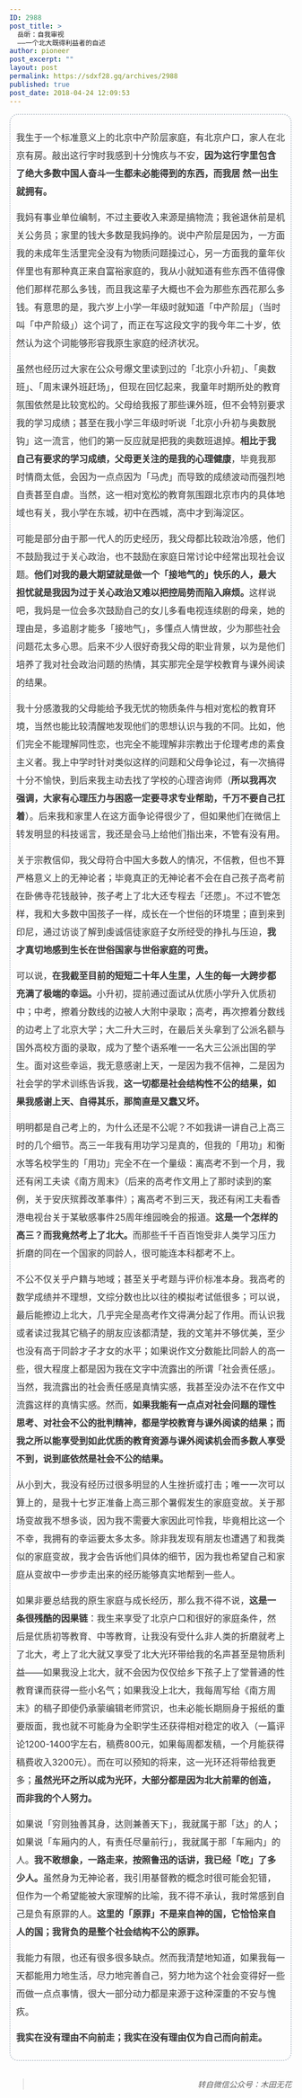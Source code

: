 ```yaml
---
ID: 2988
post_title: >
  岳昕：自我审视
  ——一个北大既得利益者的自述
author: pioneer
post_excerpt: ""
layout: post
permalink: https://sdxf28.gq/archives/2988
published: true
post_date: 2018-04-24 12:09:53
---
```

<div class="bpp-post-content"><section style="white-space: normal; box-sizing: border-box;"><section style="padding: 10px; display: inline-block; border-radius: 15px; box-sizing: border-box; border: 2px dotted #c0c8d1;"><section style="box-sizing: border-box;"><section style="box-sizing: border-box;"><section style="color: #333333; font-size: 14px; line-height: 2; box-sizing: border-box;">
<p style="box-sizing: border-box;"><span style="font-size: 16px;">我生于一个标准意义上的北京中产阶层家庭，有北京户口，家人在北京有房。敲出这行字时我感到十分愧疚与不安，<strong style="box-sizing: border-box;">因为这行字里包含了绝大多数中国人奋斗一生都未必能得到的东西，而我居 然一出生就拥有。</strong></span></p>
<p style="box-sizing: border-box;"><span style="font-size: 16px;">我妈有事业单位编制，不过主要收入来源是搞物流；我爸退休前是机关公务员；家里的钱大多数是我妈挣的。说中产阶层是因为，一方面我的未成年生活里完全没有为物质问题操过心，另一方面我的童年伙伴里也有那种真正来自富裕家庭的，我从小就知道有些东西不值得像他们那样花那么多钱，而且我这辈子大概也不会为那些东西花那么多钱。有意思的是，我六岁上小学一年级时就知道「中产阶层」（当时叫「中产阶级」）这个词了，而正在写这段文字的我今年二十岁，依然认为这个词能够形容我原生家庭的经济状况。</span></p>
<p style="box-sizing: border-box;"><span style="font-size: 16px;">虽然也经历过大家在公众号爆文里读到过的「北京小升初」、「奥数班」、「周末课外班赶场」，但现在回忆起来，我童年时期所处的教育氛围依然是比较宽松的。父母给我报了那些课外班，但不会特别要求我的学习成绩；甚至在我小学三年级时听说「北京小升初与奥数脱钩」这一流言，他们的第一反应就是把我的奥数班退掉。<strong style="box-sizing: border-box;">相比于我自己有要求的学习成绩，父母更关注的是我的心理健康</strong>，毕竟我那时情商太低，会因为一点点因为「马虎」而导致的成绩波动而强烈地自责甚至自虐。当然，这一相对宽松的教育氛围跟北京市内的具体地域也有关，我小学在东城，初中在西城，高中才到海淀区。</span></p>
<p style="box-sizing: border-box;"><span style="font-size: 16px;">可能是部分由于那一代人的历史经历，我父母都比较政治冷感，他们不鼓励我过于关心政治，也不鼓励在家庭日常讨论中经常出现社会议题。<strong style="box-sizing: border-box;">他们对我的最大期望就是做一个「接地气的」快乐的人，最大担忧就是我因为过于关心政治又难以把控局势而陷入麻烦。</strong>这样说吧，我妈是一位会多次鼓励自己的女儿多看电视连续剧的母亲，她的理由是，多追剧才能多「接地气」，多懂点人情世故，少为那些社会问题花太多心思。后来不少人很好奇我父母的职业背景，以为是他们培养了我对社会政治问题的热情，其实那完全是学校教育与课外阅读的结果。</span></p>
<p style="box-sizing: border-box;"><span style="font-size: 16px;">我十分感激我的父母能给予我无忧的物质条件与相对宽松的教育环境，当然也能比较清醒地发现他们的思想认识与我的不同。比如，他们完全不能理解同性恋，也完全不能理解非宗教出于伦理考虑的素食主义者。我上中学时针对类似这样的问题和父母争论过，有一次搞得十分不愉快，到后来我主动去找了学校的心理咨询师（<strong style="box-sizing: border-box;">所以我再次强调，大家有心理压力与困惑一定要寻求专业帮助，千万不要自己扛着</strong>）。后来我和家里人在这方面争论得很少了，但如果他们在微信上转发明显的科技谣言，我还是会马上给他们指出来，不管有没有用。</span></p>
<p style="box-sizing: border-box;"><span style="font-size: 16px;">关于宗教信仰，我父母符合中国大多数人的情况，不信教，但也不算严格意义上的无神论者；毕竟真正的无神论者不会在自己孩子高考前在卧佛寺花钱敲钟，孩子考上了北大还专程去「还愿」。不过不管怎样，我和大多数中国孩子一样，成长在一个世俗的环境里；直到来到印尼，通过访谈了解到虔诚信徒家庭子女所经受的挣扎与压迫，<strong style="box-sizing: border-box;">我才真切地感到生长在世俗国家与世俗家庭的可贵。</strong></span></p>
<p style="box-sizing: border-box;"><span style="font-size: 16px;">可以说，<strong style="box-sizing: border-box;">在我截至目前的短短二十年人生里，人生的每一大跨步都充满了极端的幸运。</strong>小升初，提前通过面试从优质小学升入优质初中；中考，擦着分数线的边被人大附中录取；高考，再次擦着分数线的边考上了北京大学；大二升大三时，在最后关头拿到了公派名额与国外高校方面的录取，成为了整个语系唯一一名大三公派出国的学生。面对这些幸运，我无意感谢上天，一是因为我不信神，二是因为社会学的学术训练告诉我，<strong style="box-sizing: border-box;">这一切都是社会结构性不公的结果，如果我感谢上天、自得其乐，那简直是又蠢又坏。</strong></span></p>
<p style="box-sizing: border-box;"><span style="font-size: 16px;">明明都是自己考上的，为什么还是不公呢？不如我讲一讲自己上高三时的几个细节。高三一年我有用功学习是真的，但我的「用功」和衡水等名校学生的「用功」完全不在一个量级：离高考不到一个月，我还有闲工夫读《南方周末》（后来的高考作文用上了那时读到的案例，关于安庆殡葬改革事件）；离高考不到三天，我还有闲工夫看香港电视台关于某敏感事件25周年维园晚会的报道。<strong style="box-sizing: border-box;">这是一个怎样的高三？而我竟然考上了北大。</strong>而那些千千百百饱受非人类学习压力折磨的同在一个国家的同龄人，很可能连本科都考不上。</span></p>
<p style="box-sizing: border-box;"><span style="font-size: 16px;">不公不仅关乎户籍与地域；甚至关乎考题与评价标准本身。我高考的数学成绩并不理想，文综分数也比以往的模拟考试低很多；可以说，最后能擦边上北大，几乎完全是高考作文得满分起了作用。而认识我或者读过我其它稿子的朋友应该都清楚，我的文笔并不够优美，至少也没有高于同龄才子才女的水平；如果说作文分数能比同龄人的高一些，很大程度上都是因为我在文字中流露出的所谓「社会责任感」。当然，我流露出的社会责任感是真情实感，我甚至没办法不在作文中流露这样的真情实感。然而，<strong style="box-sizing: border-box;">如果我能有一点点对社会问题的理性思考、对社会不公的批判精神，都是学校教育与课外阅读的结果；而我之所以能享受到如此优质的教育资源与课外阅读机会而多数人享受不到，说到底依然是社会不公的结果。</strong></span></p>
<p style="box-sizing: border-box;"><span style="font-size: 16px;">从小到大，我没有经历过很多明显的人生挫折或打击；唯一一次可以算上的，是我十七岁正准备上高三那个暑假发生的家庭变故。关于那场变故我不想多谈，因为我不需要大家因此可怜我，毕竟相比这一个不幸，我拥有的幸运要太多太多。除非我发现有朋友也遭遇了和我类似的家庭变故，我才会告诉他们具体的细节，因为我也希望自己和家庭从变故中一步步走出来的经历能够真实地帮到一些人。</span></p>
<p style="box-sizing: border-box;"><span style="font-size: 16px;">如果非要总结我的原生家庭与成长经历，那么我不得不说，<strong style="box-sizing: border-box;">这是一条很残酷的因果链</strong>：我生来享受了北京户口和很好的家庭条件，然后是优质初等教育、中等教育，让我没有受什么非人类的折磨就考上了北大，考上了北大就又享受了北大光环带给我的名声甚至是物质利益——如果我没上北大，就不会因为仅仅给乡下孩子上了堂普通的性教育课而获得一些小名气；如果我没上北大，我每周写给《南方周末》的稿子即使仍承蒙编辑老师赏识，也未必能长期厕身于报纸的重要版面，我也就不可能身为全职学生还获得相对稳定的收入（一篇评论1200-1400字左右，稿费800元，如果每周都发稿，一个月能获得稿费收入3200元）。而在可以预知的将来，这一光环还将带给我更多；<strong style="box-sizing: border-box;">虽然光环之所以成为光环，大部分都是因为北大前辈的创造，而非我的个人努力。</strong></span></p>
<p style="box-sizing: border-box;"><span style="font-size: 16px;">如果说「穷则独善其身，达则兼善天下」，我就属于那「达」的人；如果说「车厢内的人，有责任尽量前行」，我就属于那「车厢内」的人。<strong style="box-sizing: border-box;">我不敢想象，一路走来，按照鲁迅的话讲，我已经「吃」了多少人。</strong>虽然身为无神论者，我引用基督教的概念时很可能会犯错，但作为一个希望能被大家理解的比喻，我不得不承认，我时常感到自己是负有原罪的人。<strong style="box-sizing: border-box;">这里的「原罪」不是来自神的国，它恰恰来自人的国；我背负的是整个社会结构不公的原罪。</strong></span></p>
<p style="box-sizing: border-box;"><span style="font-size: 16px;">我能力有限，也还有很多很多缺点。然而我清楚地知道，如果我每一天都能用力地生活，尽力地完善自己，努力地为这个社会变得好一些而做一点点事情，很大一部分动力都是来源于这种深重的不安与愧疚。</span></p>
<p style="box-sizing: border-box;"><span style="font-size: 16px;"><strong style="box-sizing: border-box;">我实在没有理由不向前走；我实在没有理由仅为自己而向前走。</strong></span></p>

</section></section></section></section>&nbsp;

</section>
<blockquote class="keep-source">
<p style="text-align: right;"><em>转自微信公众号：木田无花</em></p>
</blockquote>
</div>